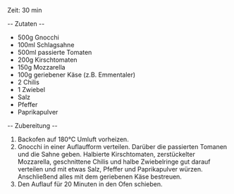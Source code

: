 Zeit: 30 min

-- Zutaten --
* 500g Gnocchi
* 100ml Schlagsahne
* 500ml passierte Tomaten
* 200g Kirschtomaten
* 150g Mozzarella
* 100g geriebener Käse (z.B. Emmentaler)
* 2 Chilis
* 1 Zwiebel
* Salz
* Pfeffer
* Paprikapulver

-- Zubereitung --
1. Backofen auf 180°C Umluft vorheizen.
2. Gnocchi in einer Auflaufform verteilen. Darüber die passierten Tomanen und die Sahne geben. Halbierte Kirschtomaten, zerstückelter Mozzarella, geschnittene Chilis und halbe Zwiebelringe gut darauf verteilen und mit etwas Salz, Pfeffer und Paprikapulver würzen. Anschließend alles mit dem geriebenen Käse bestreuen.
3. Den Auflauf für 20 Minuten in den Ofen schieben.
